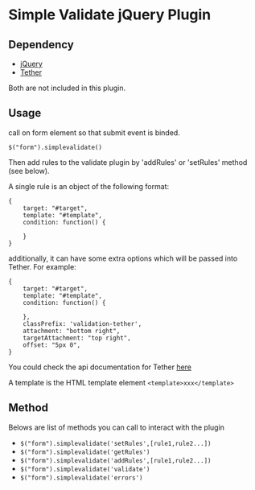 # Simple Validate jQuery Plugin

## Dependency

- [jQuery](https://code.jquery.com/jquery-3.1.0.js)
- [Tether](https://cdnjs.cloudflare.com/ajax/libs/tether/1.4.0/js/tether.min.js)

Both are not included in this plugin.

## Usage

call on form element so that submit event is binded.
```
$("form").simplevalidate()
```
Then add rules to the validate plugin by 'addRules' or 'setRules' method (see below).

A single rule is an object of the following format:
```
{
	target: "#target",
	template: "#template",
	condition: function() {
		
	}
}
```
additionally, it can have some extra options which will be passed into Tether. For example:
```
{
	target: "#target",
	template: "#template",
	condition: function() {
		
	},
	classPrefix: 'validation-tether',
    attachment: "bottom right",
    targetAttachment: "top right",
    offset: "5px 0",
}
```
You could check the api documentation for Tether [here](http://tether.io/)

A template is the HTML template element `<template>xxx</template>`

## Method

Belows are list of methods you can call to interact with the plugin

- `$("form").simplevalidate('setRules',[rule1,rule2...])`
- `$("form").simplevalidate('getRules')`
- `$("form").simplevalidate('addRules',[rule1,rule2...])`
- `$("form").simplevalidate('validate')`
- `$("form").simplevalidate('errors')`